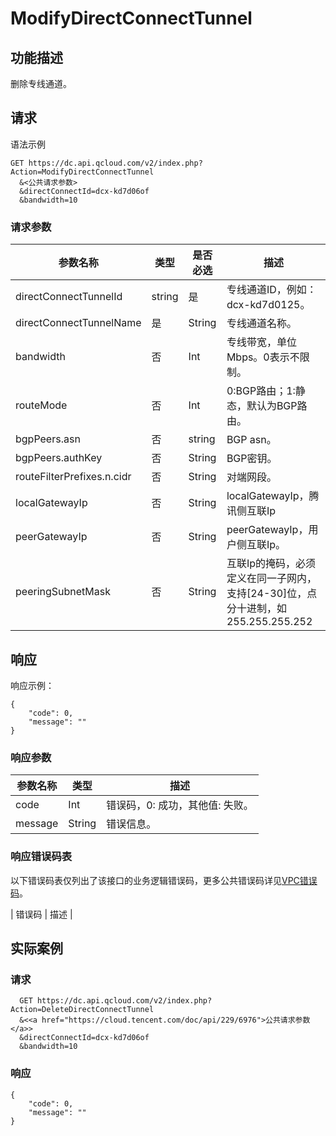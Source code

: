 # ModifyDirectConnectTunnel
## 功能描述
删除专线通道。

## 请求
语法示例
```
GET https://dc.api.qcloud.com/v2/index.php?Action=ModifyDirectConnectTunnel
  &<公共请求参数>
  &directConnectId=dcx-kd7d06of
  &bandwidth=10
```
###  请求参数
| 参数名称 | 类型  | 是否必选 | 描述 |
| --------------------| ------| --------| -----------  | 
| directConnectTunnelId | string | 是 | 专线通道ID，例如：dcx-kd7d0125。 | 
| directConnectTunnelName | 是 | String | 专线通道名称。 | 
| bandwidth | 否 | Int | 专线带宽，单位Mbps。0表示不限制。|
| routeMode | 否 | Int | 0:BGP路由；1:静态，默认为BGP路由。|
| bgpPeers.asn | 否 | string | BGP asn。 |
| bgpPeers.authKey | 否 | String | BGP密钥。|
| routeFilterPrefixes.n.cidr | 否 | String | 对端网段。|
| localGatewayIp | 否 | String | localGatewayIp，腾讯侧互联Ip|
| peerGatewayIp | 否 | String | peerGatewayIp，用户侧互联Ip。|
| peeringSubnetMask | 否 | String | 互联Ip的掩码，必须定义在同一子网内，支持[24-30]位，点分十进制，如255.255.255.252|

## 响应
响应示例：
```
{
    "code": 0,
    "message": ""
}
```
### 响应参数
| 参数名称 | 类型 | 描述|
|---------|---------|---------|
| code| Int | 错误码，0: 成功，其他值: 失败。 |
| message |  String | 错误信息。 |


### 响应错误码表
以下错误码表仅列出了该接口的业务逻辑错误码，更多公共错误码详见<a href="https://cloud.tencent.com/doc/api/245/4924" title="VPC错误码">VPC错误码</a>。
 
| 错误码 | 描述 |


## 实际案例
 
### 请求
```
  GET https://dc.api.qcloud.com/v2/index.php?Action=DeleteDirectConnectTunnel
  &<<a href="https://cloud.tencent.com/doc/api/229/6976">公共请求参数</a>>
  &directConnectId=dcx-kd7d06of
  &bandwidth=10
```
### 响应

```
{
    "code": 0,
    "message": ""
}
```

